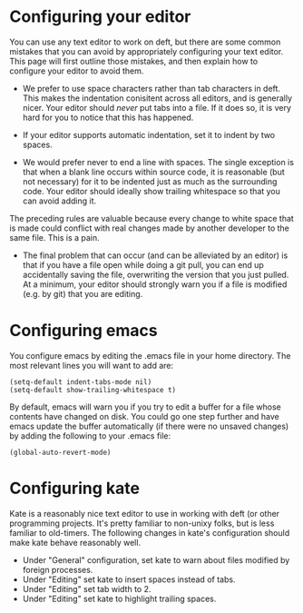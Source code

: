 # Configuring your editor

You can use any text editor to work on deft, but there are some common
mistakes that you can avoid by appropriately configuring your text
editor.  This page will first outline those mistakes, and then explain
how to configure your editor to avoid them.

 * We prefer to use space characters rather than tab characters in
   deft.  This makes the indentation conisitent across all editors,
   and is generally nicer.  Your editor should *never* put tabs into a
   file.  If it does so, it is very hard for you to notice that this
   has happened.

 * If your editor supports automatic indentation, set it to indent by
   two spaces.

 * We would prefer never to end a line with spaces.  The single
   exception is that when a blank line occurs within source code, it
   is reasonable (but not necessary) for it to be indented just as
   much as the surrounding code.  Your editor should ideally show
   trailing whitespace so that you can avoid adding it.

The preceding rules are valuable because every change to white space
that is made could conflict with real changes made by another
developer to the same file.  This is a pain.

 * The final problem that can occur (and can be alleviated by an
   editor) is that if you have a file open while doing a git pull, you
   can end up accidentally saving the file, overwriting the version
   that you just pulled.  At a minimum, your editor should strongly
   warn you if a file is modified (e.g. by git) that you are editing.

Configuring emacs
=================

You configure emacs by editing the .emacs file in your home
directory.  The most relevant lines you will want to add are:

    (setq-default indent-tabs-mode nil)
    (setq-default show-trailing-whitespace t)

By default, emacs will warn you if you try to edit a buffer for a file
whose contents have changed on disk.  You could go one step further
and have emacs update the buffer automatically (if there were no
unsaved changes) by adding the following to your .emacs file:

    (global-auto-revert-mode)

Configuring kate
================

Kate is a reasonably nice text editor to use in working with deft (or
other programming projects.  It's pretty familiar to non-unixy folks,
but is less familiar to old-timers.  The following changes in kate's
configuration should make kate behave reasonably well.

 * Under "General" configuration, set kate to warn about files
   modified by foreign processes.
 * Under "Editing" set kate to insert spaces instead of tabs.
 * Under "Editing" set tab width to 2.
 * Under "Editing" set kate to highlight trailing spaces.
